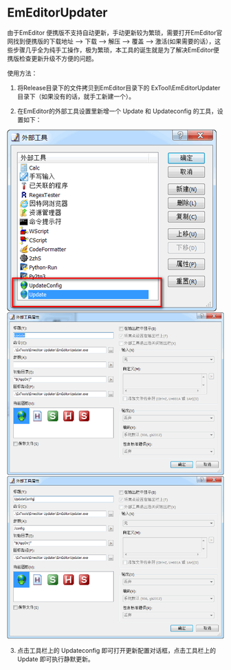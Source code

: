 # EmEditorUpdater

由于EmEditor 便携版不支持自动更新，手动更新较为繁琐，需要打开EmEditor官网找到便携版的下载地址 --> 下载 --> 解压 --> 覆盖 --> 激活(如果需要的话），这些步骤几乎全为纯手工操作，极为繁琐，本工具的诞生就是为了解决EmEditor便携版检查更新升级不方便的问题。

使用方法：

1. 将Release目录下的文件拷贝到EmEditor目录下的 ExTool\EmEditorUpdater 目录下（如果没有的话，就手工新建一个）。

2. 在EmEditor的外部工具设置里新增一个 Update 和 Updateconfig 的工具，设置如下：

![外部工具栏](https://raw.githubusercontent.com/DavidWang88/EmEditorUpdater/master/ScreenCapture/extoolbar.png "外部工具栏")
![update](https://raw.githubusercontent.com/DavidWang88/EmEditorUpdater/master/ScreenCapture/update.png "Update")
![updateconfig](https://raw.githubusercontent.com/DavidWang88/EmEditorUpdater/master/ScreenCapture/updateconfig.png "Updateconfig")

3. 点击工具栏上的 Updateconfig 即可打开更新配置对话框，点击工具栏上的 Update 即可执行静默更新。